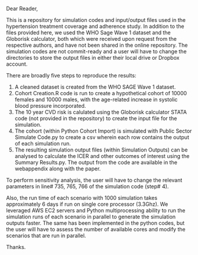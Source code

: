 Dear Reader,

This is a repository for simulation codes and input/output files used in the hypertension treatment coverage and adherence study. In addition to the files provided here, we used the WHO Sage Wave 1 dataset and the Globorisk calculator, both which were received upon request from the respective authors, and have not been shared in the online repository.
The simulation codes are not commit-ready and a user will have to change the directories to store the output files in either their local drive or Dropbox account. 

There are broadly five steps to reproduce the results:
1. A cleaned dataset is created from the WHO SAGE Wave 1 dataset.
2. Cohort Creation.R code is run to create a hypothetical cohort of 10000 females and 10000 males, with the age-related increase in systolic blood pressure incorporated.
3. The 10 year CVD risk is calulated using the Globorisk calculator STATA code (not provided in the repository) to create the input file for the simulation.
4. The cohort (within Python Cohort Import) is simulated with Public Sector Simulate Code.py to create a csv wherein each row contains the output of each simulation run.
5. The resulting simulation output files (within Simulation Outputs) can be analysed to calculate the ICER and other outcomes of interest using the Summary Results.py. The output from the code are available in the webappendix along with the paper.

To perform sensitivity analysis, the user will have to change the relevant parameters in line# 735, 765, 766 of the simulation code (step# 4). 

Also, the run time of each scenario with 1000 simulation takes approximately 6 days if run on single core processor (3.3Ghz). We leveraged AWS EC2 servers and Python multiprocessing ability to run the simulation runs of each scenario in parallel to generate the simulation outputs faster. The same has been implemented in the python codes, but the user will have to assess the number of available cores and modify the scenarios that are run in parallel.

Thanks. 
